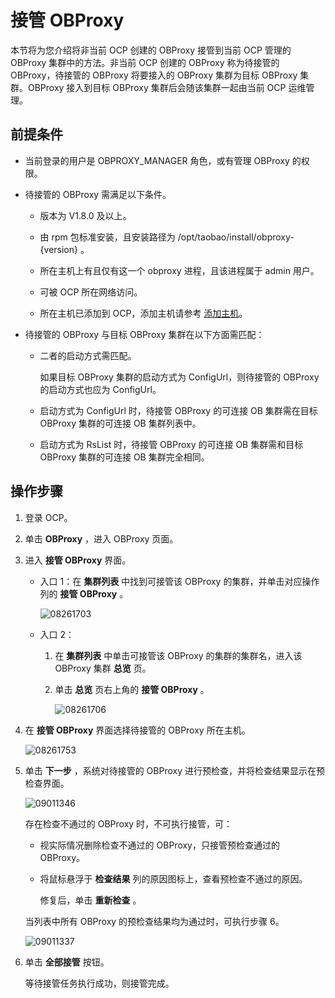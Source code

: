接管 OBProxy 
===============================

本节将为您介绍将非当前 OCP 创建的 OBProxy 接管到当前 OCP 管理的 OBProxy 集群中的方法。非当前 OCP 创建的 OBProxy 称为待接管的 OBProxy，待接管的 OBProxy 将要接入的 OBProxy 集群为目标 OBProxy 集群。OBProxy 接入到目标 OBProxy 集群后会随该集群一起由当前 OCP 运维管理。

前提条件 
-------------------------

* 当前登录的用户是 OBPROXY_MANAGER 角色，或有管理 OBProxy 的权限。

  

* 待接管的 OBProxy 需满足以下条件。

  * 版本为 V1.8.0 及以上。

    
  
  * 由 rpm 包标准安装，且安装路径为 /opt/taobao/install/obproxy-{version} 。

    
  
  * 所在主机上有且仅有这一个 obproxy 进程，且该进程属于 admin 用户。

    
  
  * 可被 OCP 所在网络访问。

    
  
  * 所在主机已添加到 OCP，添加主机请参考 [添加主机](t2009312.html#topic-2009312)。

    
  

  

* 待接管的 OBProxy 与目标 OBProxy 集群在以下方面需匹配：

  * 二者的启动方式需匹配。

    如果目标 OBProxy 集群的启动方式为 ConfigUrl，则待接管的 OBProxy 的启动方式也应为 ConfigUrl。
    
  
  * 启动方式为 ConfigUrl 时，待接管 OBProxy 的可连接 OB 集群需在目标 OBProxy 集群的可连接 OB 集群列表中。

    
  
  * 启动方式为 RsList 时，待接管 OBProxy 的可连接 OB 集群需和目标 OBProxy 集群的可连接 OB 集群完全相同。

    
  

  




操作步骤 
-------------------------

1. 登录 OCP。

   

2. 单击 **OBProxy** ，进入 OBProxy 页面。

   

3. 进入 **接管 OBProxy** 界面。

   * 入口 1：在 **集群列表** 中找到可接管该 OBProxy 的集群，并单击对应操作列的 **接管 OBProxy** 。

     ![08261703](https://help-static-aliyun-doc.aliyuncs.com/assets/img/zh-CN/0931799261/p312712.png)
     
   
   * 入口 2：

     1. 在 **集群列表** 中单击可接管该 OBProxy 的集群的集群名，进入该 OBProxy 集群 **总览** 页。

        
     
     2. 单击 **总览** 页右上角的 **接管 OBProxy** 。

        ![08261706](https://help-static-aliyun-doc.aliyuncs.com/assets/img/zh-CN/0931799261/p312718.png)
        
     

     
   

   

4. 在 **接管 OBProxy** 界面选择待接管的 OBProxy 所在主机。

   ![08261753](https://help-static-aliyun-doc.aliyuncs.com/assets/img/zh-CN/6604601361/p312758.png)
   

5. 单击 **下一步** ，系统对待接管的 OBProxy 进行预检查，并将检查结果显示在预检查界面。

   ![09011346](https://help-static-aliyun-doc.aliyuncs.com/assets/img/zh-CN/7604601361/p314076.png)

   存在检查不通过的 OBProxy 时，不可执行接管，可：
   * 视实际情况删除检查不通过的 OBProxy，只接管预检查通过的 OBProxy。

     
   
   * 将鼠标悬浮于 **检查结果** 列的原因图标上，查看预检查不通过的原因。

     修复后，单击 **重新检查** 。
     
   

   

   当列表中所有 OBProxy 的预检查结果均为通过时，可执行步骤 6。

   ![09011337](https://help-static-aliyun-doc.aliyuncs.com/assets/img/zh-CN/7604601361/p314073.png)
   

6. 单击 **全部接管** 按钮。

   等待接管任务执行成功，则接管完成。
   



